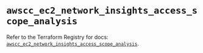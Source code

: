 # `awscc_ec2_network_insights_access_scope_analysis`

Refer to the Terraform Registry for docs: [`awscc_ec2_network_insights_access_scope_analysis`](https://registry.terraform.io/providers/hashicorp/awscc/0.70.0/docs/resources/ec2_network_insights_access_scope_analysis).
